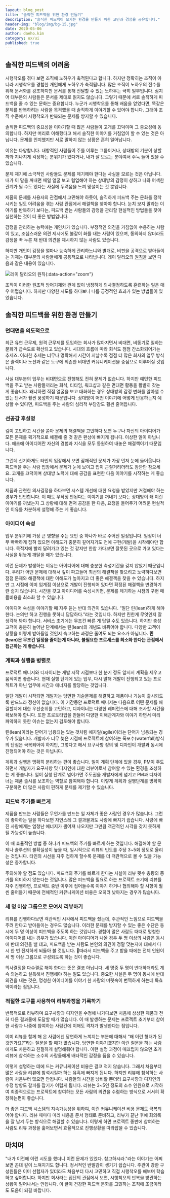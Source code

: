 ```yaml
---
layout: blog_post
title: "솔직한 피드백을 위한 환경 만들기"
description: "솔직한 피드백이 오가는 환경을 만들기 위한 고민과 경험을 공유합니다."
header-img: "blog/img/bg-15.jpg"
date: 2020-05-06
author: daeho.kim
category: ux/ui
published: true
---
```


## 솔직한 피드백의 어려움

시행착오를 겪다 보면 조직에 노하우가 축적된다고 합니다. 하지만 정확히는 조직이 아니라 시행착오를 경험한 개인에게 노하우가 축적됩니다. 많은 조직이 노하우의 전수를 위해 문서화를 강조하지만 문서를 통해 전달할 수 있는 노하우는 극히 일부입니다. 심지어 대부분의 사람들은 문서를 제대로 읽지도 않습니다. 그렇기 때문에 서로 솔직하게 피드백을 줄 수 있는 문화는 중요합니다. 누군가 시행착오를 통해 배움을 얻었다면, 똑같은 문제를 반복하려는 사람을 목격했을 때 솔직하게 이야기할 수 있어야 합니다. 그래야 조직 수준에서 시행착오가 반복되는 문제를 방지할 수 있습니다.

솔직한 피드백의 중요성을 이야기할 때 많은 사람들이 고개를 끄덕이며 그 중요성에 동의합니다. 하지만 머리로 이해했다고 해서 솔직한 이야기를 거침없이 할 수 있는 것은 아닙니다. 문제를 인지했지만 서로 말하지 않는 상황은 흔히 일어납니다.

이유는 다양합니다. 내향적인 사람들이 주를 이루는 그룹이거나, 상대방의 기분이 상할까봐 지나치게 걱정하는 분위기가 있다거나, 내가 잘 모르는 분야여서 주눅 들어 있을 수 있습니다.

문제 제기에 소극적인 사람들도 문제를 제기해야 한다는 사실을 모르는 것은 아닙니다. 내가 이 말을 꺼내면 매일 얼굴 보고 협업해야 하는 상대방의 감정이 상하고 나와 어색한 관계가 될 수도 있다는 사실에 두려움을 느껴 망설이는 것 뿐입니다.

제품의 문제를 사용자의 관점에서 고민해야 하듯이, 솔직하게 피드백 주는 문화를 정착시키는 일도 어려움을 겪는 사람 관점에서 해결책을 찾아야 합니다. 눈치 보지 말라는 이야기를 반복하기 보다는, 피드백 받는 사람들의 감정을 관리할 현실적인 방법들을 찾아 실천하는 것이 더 좋은 방법입니다.

감정을 관리하는 능력에는 개인차가 있습니다. 부정적인 의견을 거침없이 수용하는 사람이 있고, 조심스러운 의견 제시에도 불같이 화를 내는 사람이 있으며, 동의하지 않더라도 감정을 꾹 누른 채 반대 의견을 제시하지 않는 사람도 있습니다.

하지만 개인이 감정을 얼마나 능숙하게 관리하느냐와 별개로, 비판을 공격으로 받아들이는 기제는 대부분의 사람들에게 공통적으로 나타납니다. 레이 달리오의 [원칙](https://ridibooks.com/v2/Detail?id=1890000151)을 보면 다음과 같은 내용이 있습니다.

![레이 달리오의 원칙](/blog/img/2020-05-06/principles.png){:data-action="zoom"}

조직이 이러한 원초적 방어기제와 관계 없이 냉정하게 의사결정하도록 훈련하는 일은 매우 어렵습니다. 하지만 다양한 시도를 하다보니 나름 긍정적인 효과가 있는 방법들이 있었습니다.

## 솔직한 피드백을 위한 환경 만들기

### 면대면을 의도적으로

최근 유연 근무제, 원격 근무제를 도입하는 회사가 많아지면서 비대면, 비동기로 일하는 문화가 급속도로 확산되고 있습니다. 시대의 흐름에 따라 회식도 점점 간소화되어가는 추세죠. 이러한 추세는 너무나 명확해서 시간이 지날수록 점점 더 많은 회사의 업무 방식은 슬랙이나 노션과 같은 도구에 의존한 비대면 커뮤니케이션을 중심으로 이루어질 것입니다.

사실 대부분의 업무는 비대면으로 진행해도 전혀 문제가 없습니다. 하지만 예민한 피드백을 주고 받는 사람들끼리는 회식, 티타임, 워크샵과 같은 면대면 활동을 활발히 갖는 게 좋습니다. 왜냐하면 직접 얼굴을 보고 대화하는 경우 상대방의 감정 변화를 알아챌 수 있는 단서가 훨씬 풍성하기 때문입니다. 상대방이 어떤 이야기에 어떻게 반응하는지 예상할 수 있다면, 피드백을 주는 사람의 심리적 부담감도 훨씬 줄어듭니다.

### 선공감 후설명

깊이 고민하고 시간을 쏟아 문제의 해결책을 고민하다 보면 누구나 자신의 아이디어가 모든 문제를 획기적으로 해결해 줄 것 같은 환상에 빠지게 됩니다. 이상한 일이 아닙니다. 애초에 아이디어란 자신의 경험과 지식을 모두 동원하여 내놓은 해결책이기 때문입니다.

그런데 신기하게도 타인의 입장에서 보면 잠재적인 문제가 가장 먼저 눈에 들어옵니다. 피드백을 주는 사람 입장에서 문제가 눈에 보이고 입이 근질거리더라도 잠깐만 참으세요. 고개를 끄덕이며 상대방 노력에 대해 공감을 표현한 다음 이야기를 시작하는 게 좋습니다.

제품과 관련한 의사결정을 하다보면 시스템 개선에 대한 요청을 받았지만 거절해야 하는 경우가 빈번합니다. 이 때도 무작정 안된다는 이야기를 꺼내기 보다는 상대방이 왜 이런 이야기를 꺼냈는지 그 상황에 대해 먼저 공감을 한 다음, 요청을 들어주기 어려운 현실적인 이유를 차분하게 설명해 주는 게 좋습니다.

### 아이디어 숙성

업무 분위기에 가장 큰 영향을 주는 요인 중 하나가 바로 주어진 일정입니다. 일정이 너무 빡빡하게 잡혀 있으면 이해도가 충분히 깊어지기도 전에 구현(개발)을 시작해야만 합니다. 목적지에 빨리 달려가고 있는 것 같지만 한참 가다보면 잘못된 곳으로 가고 있다는 사실을 뒤늦게 깨달을 때가 있습니다.

이런 문제가 발생하는 이유는 아이디어에 대해 충분한 숙성기간을 갖지 않았기 때문입니다. 우리가 어떤 문제에 대해서 깊이 파고들어 최선의 해결책을 찾으려고 노력하다보면 점점 문제와 해결책에 대한 이해도가 높아지고 더 좋은 해결책을 찾을 수 있습니다. 하지만 그 시점에 이미 임계점 이상으로 개발이 진행되어 있다면 확정된 해결책을 변경하기란 쉽지 않습니다. 시간을 갖고 아이디어를 숙성시키면, 문제를 제기하는 시점의 구현 매몰비용을 최소화 할 수 있습니다.

아이디어 숙성을 이야기할 때 자주 듣는 반대 의견이 있습니다. “일단 린(lean)하게 해야한다. 논의만 하고 진행을 못하니 답답하다.”라는 것입니다. 하지만 린한게 무엇인지 잘 생각해 봐야 합니다. 서비스 초기에는 무조건 빠른 게 답일 수도 있습니다. 하지만 충성고객이 충분히 늘어난 단계에서는 린(lean)의 개념도 바뀌어야 합니다. 다양한 고객이 상황을 어떻게 받아들일 것인지 숙고하는 과정은 줄여도 되는 요소가 아닙니다. **린(lean)은 무조건 일정을 줄이는게 아니라, 불필요한 프로세스를 최소화 한다는 관점에서 접근하는 게 좋습니다.**

### 계획과 실행을 병렬로

프로덕트 매니저와 디자이너는 개발 시작 시점보다 한 분기 정도 앞서서 계획을 세우고 움직이면 좋습니다. 현재 실행 단계에 있는 업무, 다시 말해 개발이 진행되고 있는 프로젝트가 아닌 업무에 시간과 에너지를 할당하는 것입니다.

일단 개발이 시작되면 개발자는 당면한 기술문제를 해결하고 제품이나 기능이 출시되도록 만드느라 정신이 없습니다. 이 기간동안 프로덕트 매니저는 다음으로 어떤 문제를 해결할지에 대한 우선순위를 고민하고, 디자이너는 다양한 레퍼런스에 대해 조사할 시간을 확보해야 합니다. 또한 프로토타입을 만들어 다양한 이해관계자와 이야기 하면서 미리 파악하지 못한 이슈는 없는지 검토해야 합니다.

린(lean)이라는 단어가 남용되는 있는 것처럼 애자일(agile)이라는 단어가 남용되는 경우가 있습니다. 개발자가 너무 늦은 시점에 프로젝트에 참여하는 폭포수(waterfall)방식의 단점은 극복되어야 하지만, 그렇다고 해서 요구사항 정의 및 디자인이 개발과 동시에 진행되어야 하는 것은 아닙니다.

계획과 실행은 명확히 분리하는 편이 좋습니다. 일이 계획 단계에 있을 경우, PM이 주도하면서 개발자가 요구사항 및 디자인에 대한 리뷰어로서 참여할 수 있는 환경을 조성하는 게 좋습니다. 일이 실행 단계로 넘어가면 주도권을 개발자에게 넘기고 PM과 디자이너는 제품 출시를 보조하는 역할로 참여해야 합니다. 이렇게 계획과 실행단계를 명확히 구분하면 더 많은 사람이 편하게 문제를 제기할 수 있습니다.

### 피드백 주기를 빠르게

제품을 만드는 사람들은 무언가를 만드는 일 자체가 좋은 사람인 경우가 많습니다. 그런데 좋아하는 일을 하다보면 자연스레 그 결과물과도 사랑에 빠지기 쉽습니다. 사랑에 빠진 사람에게는 엄청난 에너지가 뿜어져 나오지만 그만큼 객관적인 시각을 갖지 못하게 될 가능성이 높습니다.

이 때 효율적인 방법 중 하나가 피드백의 주기를 빠르게 하는 것입니다. 해결해야 할 문제나 솔루션의 불확실성이 높을 때, 일시적으로 리뷰의 빈도를 주당 3~5회 정도로 올리는 것입니다. 타인의 시선을 자주 접하게 할수록 문제를 더 객관적으로 볼 수 있을 가능성은 증가합니다.

주의해야 할 점도 있습니다. 피드백의 주기를 빠르게 한다는 사실이 리뷰 횟수 총량의 증가를 의미하지 않는다는 것입니다. 많은 피드백을 필요로 하는 프로젝트 초기에 리뷰를 자주 진행하면, 프로젝트 중반 이후에 접어들수록 이야기 하거나 협의해야 할 사항이 훨씬 줄어들기 때문에 전체적인 커뮤니케이션 비용은 오히려 낮아지는 경우가 많습니다.

### 세 명 이상 그룹으로 모여서 리뷰하기

리뷰를 진행하다보면 객관적인 시각에서 피드백을 줬는데, 주관적인 느낌으로 피드백을 주려 한다고 받아들이는 경우도 많습니다. 이러한 문제를 방지할 수 있는 좋은 수단은 동시에 두 명 이상이 피드백을 주도록 하는 것입니다. 경험이 많은 사람도 때때로 멍청한 아이디어를 내는 경우가 있습니다. 이런 아이디어가 나올 경우 두 명 이상의 사람은 동시에 반대 의견을 낼 테고, 피드백을 받는 사람도 본인의 의견이 정말 맞는지에 대해서 다시 한 번 진지하게 되돌아 볼 것입니다. 따라서 피드백을 주고 받을 때에는 전체 인원이 세 명 이상 그룹으로 구성되도록 하는 것이 좋습니다.

의사결정을 다수결로 해야 한다는 뜻은 결코 아닙니다. 세 명중 두 명이 반대하더라도 계속 의논하고 설득해서 진행해야 하는 일도 있습니다. 중요한 사실은 두 명이 동시에 반대 의견을 내는 것은, 멍청한 아이디어를 이야기 한 사람의 머릿속이 번쩍하게 하는데 특효약이라는 점입니다.

### 적절한 도구를 사용하여 리뷰과정을 기록하기

반복적으로 리뷰하며 요구사항과 디자인을 수정해 나가다보면 처음에 상상한 제품과 전혀 다른 결과물에 도달할 때가 많습니다. 이 때 발생하는 문제는 프로젝트 초기부터 참여한 사람과 나중에 참여하는 사람간에 이해도 격차가 발생한다는 점입니다.

이미 리뷰를 함께 해 온 사람에겐 당연하게 느껴지는 부분에 대해서 “왜 이런 형태가 된 것인가요?”라는 질문을 할 때가 많습니다. 당연한 이야기겠지만 이런 질문을 하는 사람에게도 차분하고 친절하게 설명해줘야 합니다. 이런 설명 과정이 매끄럽지 않으면 초기 리뷰에 참석하는 소수의 사람들에게 배타적인 감정을 품을 수 있습니다.

이렇게 설명하는 데에 드는 커뮤니케이션 비용은 결코 적지 않습니다. 그래서 처음부터 많은 사람을 리뷰에 참석시킬까 하는 유혹에 빠지게 됩니다. 하지만 리뷰에 참석하는 사람이 처음부터 많으면 안됩니다. 사람들의 시간을 낭비할 뿐더러 요구사항과 디자인의 수정 방향도 갈피를 잡기가 어렵게 됩니다. 리뷰는 3~5인 정도의 소수 인원으로 시작하여 최종적으로는 프로젝트에 참여하는 모든 사람의 의견을 수렴하는 방식으로 서서히 확장하는편이 좋습니다.

더 좋은 피드백 시스템의 지속가능성을 위하여, 이런 커뮤니케이션 비용 문제도 극복되어야 합니다. 리뷰 때마다 미리 내용을 문서 형태로 준비하고, 리뷰가 끝난 후에 회의록을 잘 남겨 두는 방식으로 해결할 수 있습니다. 이렇게 하면 프로젝트 종반에 참여하는 사람도 리뷰 과정을 훑어보면서 효율적으로 진행상황을 따라잡을 수 있습니다.

## 마치며

"내가 이전에 이런 시도를 했더니 이런 문제가 있었다. 참고하시라."라는 이야기는 어찌 보면 꼰대 같이 느껴지기도 합니다. 정서적인 반발감이 생기기 쉽습니다. 주관이 강한 구성원들은 이미 선험자가 있더라도 처음부터 다시 고민하고 직접 시행착오를 해보며 학습하고 싶어합니다. 하지만 회사라는 집단의 관점에서 보면, 시행착오의 반복을 방관하는 상황이 일어나서는 안됩니다. 이 글이 건강한 피드백 문화를 고민하는 조직에 조금이라도 도움이 되길 바랍니다.